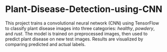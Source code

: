 # Plant-Disease-Detection-using-CNN
This project trains a convolutional neural network (CNN) using TensorFlow to classify plant disease images into three categories: *healthy*, *powdery*, and *rust*. The model is trained on preprocessed images, then used to predict plant disease on new test images. Results are visualized by comparing predicted and actual labels.
